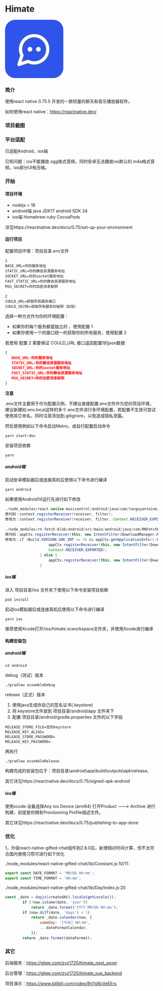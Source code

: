 # Himate
![输入图片说明](src/assets/images/logo.png)
### 简介

使用react native 0.75.5 开发的一款轻量的聊天和音乐播放器软件。

如何使用react native：https://reactnative.dev/

### 项目截图


### 平台适配

已适配Android，ios端

已知问题：ios不能播放.ogg格式音频，同时安卓无法播放ios默认的.m4a格式音频，ios部分UI有压缩。



### 开始

#### 项目环境

- nodejs > 18
- android端  java JDK17  android SDK 34
- ios端  Homebrew  ruby  CocoaPods

详见https://reactnative.dev/docs/0.75/set-up-your-environment

#### 运行项目

配置项目环境：项目目录.env文件

```
1
BASE_URL=你的服务地址
STATIC_URL=你的静态资源服务地址
SOCKET_URL=你的socket服务地址
FAST_STATIC_URL=你的静态资源服务地址
MSG_SECRET=你的加密消息秘钥

2
COULD_URL=获取所有服务接口
COULD_SECRE=获取所有服务的秘钥（如有）
```

选择一种方式作为你的环境配置：

- 如果你的每个服务都是独立的 ，使用配置 1
- 如果你使用一个的接口统一的获取你的所有服务，使用配置 2


若使用 配置 2 需要保证 COULD_URL 接口返回配置1的json数据

```json
{
   BASE_URL:你的服务地址
   STATIC_URL:你的静态资源服务地址
   SOCKET_URL:你的socket服务地址
   FAST_STATIC_URL:你的静态资源服务地址
   MSG_SECRET=你的加密消息秘钥
}
```

**注意**

.env文件主要用于作为配置示例，不建议直接配置.env文件作为您的项目环境，建议新建如.env.local这样的多个.env文件进行多环境配置，若配置不生效可尝试使用其它命名，同时注意添加到.gitignore，以免造成隐私泄露。

然后使用例如以下命令启动Metro，或自行配置启动命令

```
yarn start:dev
```

安装项目依赖

```
yarn
```

##### android端

启动安卓模拟器后或连接真机后使用以下命令进行编译

```
yarn android
```

如果使用Android14运行先进行如下修改

```java
./node_modules/react-native-musicontrol/android/java/com/tanguyantoine/react/MusicControlModule.java:204: 
原代码：context.registerReceiver(receiver, filter);
修改为：context.registerReceiver(receiver, filter, Context.RECEIVER_EXPORTED);

./node_modules/rn-fetch-blob/android/src/main/android/java/com/RNFetchBlob/RNFetchBlobReq.java:199: 
原代码：appCtx.registerReceiver(this, new IntentFilter(DownloadManager.ACTION_DOWNLOAD_COMPLETE))
修改为：if (Build.VERSION.SDK_INT >= 34 && appCtx.getApplicationInfo().targetSdkVersion >= 34) {
                    appCtx.registerReceiver(this, new IntentFilter(DownloadManager.ACTION_DOWNLOAD_COMPLETE),
                    Context.RECEIVER_EXPORTED);
                } else {
                    appCtx.registerReceiver(this, new IntentFilter(DownloadManager.ACTION_DOWNLOAD_COMPLETE));
                }
```

##### ios端

进入 项目目录/ios 文件夹下使用以下命令安装项目依赖

```
pod install
```

启动ios模拟器后或连接真机后使用以下命令进行编译

```
yarn ios
```

推荐使用Xcode打开/ios/himate.xcworkspace文件夹，并使用Xcode进行编译

#### 构建安装包

##### android端

```
cd android
```

debug（测试）版本

```
./gradlew assembleDebug
```

release（正式）版本

1. 使用java生成你自己的签名证书(.keystore)
2. 将.keystore文件放到 项目目录/android/app 文件夹下
3. 配置 项目目录/android/gradle.properties 文件的以下字段

```
RELEASE_STORE_FILE=您的keystore
RELEASE_KEY_ALIAS=
RELEASE_STORE_PASSWORD=
RELEASE_KEY_PASSWORD=
```

再执行

```
./gradlew assembleRelease
```
构建完成的安装包位于：项目目录\android\app\build\outputs\apk\release、

其它详见https://reactnative.dev/docs/0.75/signed-apk-android

##### ios端

使用xcode 设备选择Any ios Device (arm64) 打开Product ---> Archive 进行构建，前提是你拥有Provisioning Profile描述文件。

其它详见https://reactnative.dev/docs/0.75/publishing-to-app-store



### 优化

1，升级react-native-gifted-chat组件到2.8.0后，新增相对时间计算，但不太符合国内使用习惯可进行如下优化

./node_modules/react-native-gifted-chat/lib/Constant.js:10/11:

```js
export const DATE_FORMAT = 'MM/DD HH:mm';
export const TIME_FORMAT = 'HH:mm';
```

./node_modules/react-native-gifted-chat/lib/Day/index.js:20

```js
const _date = dayjs(createdAt).locale(getLocale());
        if (!now.isSame(date, 'year'))
            return _date.format('YYYY MM/DD HH:mm');
        if (now.diff(date, 'days') < 1)
            return _date.calendar(now, {
                sameDay: '[今天] HH:mm',
                ...dateFormatCalendar,
            });  
        return _date.format(dateFormat);
```



### 其它

后端服务：https://gitee.com/zyz1720/himate_nest_sever

后台管理：https://gitee.com/zyz1720/himate_vue_backend

项目演示：https://www.bilibili.com/video/BV1gBcVeEErs